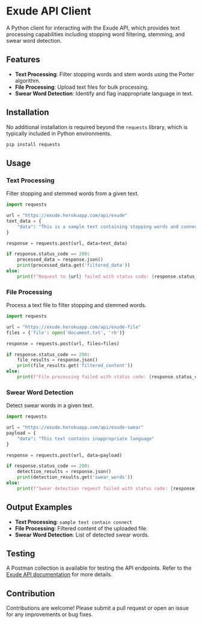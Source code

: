 # Exude API Client

A Python client for interacting with the Exude API, which provides text processing capabilities including stopping word filtering, stemming, and swear word detection.

## Features
- **Text Processing**: Filter stopping words and stem words using the Porter algorithm.
- **File Processing**: Upload text files for bulk processing.
- **Swear Word Detection**: Identify and flag inappropriate language in text.

## Installation
No additional installation is required beyond the `requests` library, which is typically included in Python environments.

```bash
pip install requests
```

## Usage

### Text Processing
Filter stopping and stemmed words from a given text.

```python
import requests

url = "https://exude.herokuapp.com/api/exude"
text_data = {
    "data": "This is a sample text containing stopping words and connections connecting"
}

response = requests.post(url, data=text_data)

if response.status_code == 200:
    processed_data = response.json()
    print(processed_data.get('filtered_data'))
else:
    print(f"Request to {url} failed with status code: {response.status_code}")
```

### File Processing
Process a text file to filter stopping and stemmed words.

```python
import requests

url = "https://exude.herokuapp.com/api/exude-file"
files = {'file': open('document.txt', 'rb')}

response = requests.post(url, files=files)

if response.status_code == 200:
    file_results = response.json()
    print(file_results.get('filtered_content'))
else:
    print(f"File processing failed with status code: {response.status_code}")
```

### Swear Word Detection
Detect swear words in a given text.

```python
import requests

url = "https://exude.herokuapp.com/api/exude-swear"
payload = {
    "data": "This text contains inappropriate language"
}

response = requests.post(url, data=payload)

if response.status_code == 200:
    detection_results = response.json()
    print(detection_results.get('swear_words'))
else:
    print(f"Swear detection request failed with status code: {response.status_code}")
```

## Output Examples
- **Text Processing**: `sample text contain connect`
- **File Processing**: Filtered content of the uploaded file.
- **Swear Word Detection**: List of detected swear words.

## Testing
A Postman collection is available for testing the API endpoints. Refer to the [Exude API documentation](https://exude.herokuapp.com) for more details.

## Contribution
Contributions are welcome! Please submit a pull request or open an issue for any improvements or bug fixes.